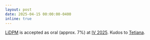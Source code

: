 ```yaml
---
layout: post
date: 2025-04-15 00:00:00-0400
inline: true
---
```


[LiDPM](https://astra-vision.github.io/LiDPM/) is accepted as oral (approx. 7%) at [IV 2025](https://ieee-iv.org/2025/). Kudos to [Tetiana](https://t-martyniuk.github.io/).